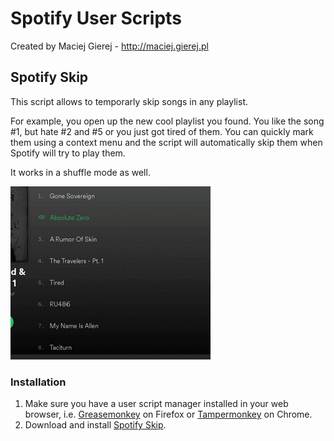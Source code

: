 # Spotify User Scripts

Created by Maciej Gierej - http://maciej.gierej.pl

## Spotify Skip
This script allows to temporarly skip songs in any playlist.

For example, you open up the new cool playlist you found. You like the song #1, but hate #2 and #5 or you just got tired of them. You can quickly mark them using a context menu and the script will automatically skip them when Spotify will try to play them.

It works in a shuffle mode as well.

![Spotify Skip](https://raw.githubusercontent.com/MakG10/spotify-scripts/master/assets/demo.gif)

### Installation
1. Make sure you have a user script manager installed in your web browser, i.e. [Greasemonkey](https://addons.mozilla.org/pl/firefox/addon/greasemonkey/) on Firefox or [Tampermonkey](https://chrome.google.com/webstore/detail/tampermonkey/dhdgffkkebhmkfjojejmpbldmpobfkfo) on Chrome.
2. Download and install [Spotify Skip](https://github.com/MakG10/spotify-scripts/raw/master/spotify-skip.user.js).